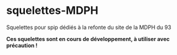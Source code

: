 # squelettes-MDPH
Squelettes pour spip dédiés à la refonte du site de la MDPH du 93

**Ces squelettes sont en cours de développement, à utiliser avec précaution !**
